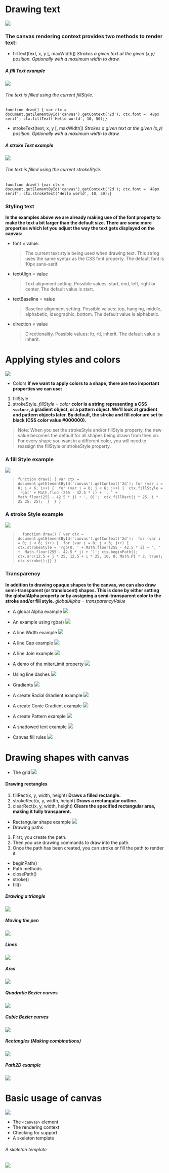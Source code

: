 # Drawing text 
![](https://developer.mozilla.org/en-US/docs/Web/API/Canvas_API/Tutorial/Drawing_text/baselines.png)
### The canvas rendering context provides two methods to render text:

* fillText(text, x, y [, maxWidth])
*Strokes a given text at the given (x,y) position. Optionally with a maximum width to draw.*
 ##### A fill Text example
 ![](https://zetcode.com/img/gfx/html5canvas/drawing_text.png)
 ###### The text is filled using the current fillStyle.
   ```function draw() { var ctx = document.getElementById('canvas').getContext('2d'); ctx.font = '48px serif'; ctx.fillText('Hello world', 10, 50);}```

* strokeText(text, x, y [, maxWidth])
*Strokes a given text at the given (x,y) position. Optionally with a maximum width to draw.*
##### A stroke Text example
![](https://media.geeksforgeeks.org/wp-content/uploads/20190819143645/Screenshot-from-2019-08-19-14-36-07.png)

###### The text is filled using the current strokeStyle.
```function draw() {var ctx = document.getElementById('canvas').getContext('2d'); ctx.font = '48px serif'; ctx.strokeText('Hello world', 10, 50);}```

### Styling text
**In the examples above we are already making use of the font property to make the text a bit larger than the default size. There are some more properties which let you adjust the way the text gets displayed on the canvas:**
* font = value. 
  > The current text style being used when drawing text. This string uses the same syntax as the CSS font property. The default font is 10px sans-serif.
* textAlign = value
  > Text alignment setting. Possible values: start, end, left, right or center. The default value is start.
* textBaseline = value 
  > Baseline alignment setting. Possible values: top, hanging, middle, alphabetic, ideographic, bottom. The default value is alphabetic.
* direction = value
  > Directionality. Possible values: ltr, rtl, inherit. The default value is inherit.

# Applying styles and colors 
![](http://i.stack.imgur.com/8Cdba.png)
 * Colors
  **If we want to apply colors to a shape, there are two important properties we can use:**
  1. fillStyle .
  2.  strokeStyle.
   *fillStyle = color*
   **color is a string representing a CSS ```<color>```, a gradient object, or a pattern object. We'll look at gradient and pattern objects later. By default, the stroke and fill color are set to black (CSS color value #000000).**
   > Note: When you set the strokeStyle and/or fillStyle property, the new value becomes the default  for all shapes being drawn from then on. For every shape you want in a different color, you will need to reassign the fillStyle or strokeStyle property.
### A fill Style example
![](https://static.commonlounge.com/fp/600w/LZ1cBjfZz4U10BK1yyPieiWF11533914674_kc)
> ```function draw() { var ctx = document.getElementById('canvas').getContext('2d'); for (var i = 0; i < 6; i++) {  for (var j = 0; j < 6; j++) {  ctx.fillStyle = 'rgb(' + Math.floo (255 - 42.5 * i) + ', ' +        Math.floor(255 - 42.5 * j) + ', 0)';  ctx.fillRect(j * 25, i * 25 25, 25);  }  } }```

### A stroke Style example
![](https://media.prod.mdn.mozit.cloud/attachments/2012/07/09/253/c4e071f91f9aa7e0d29ff8696d37a27c/Canvas_strokestyle.png)
  > ```  function draw() { var ctx = document.getElementById('canvas').getContext('2d');  for (var i = 0; i < 6; i++) {  for (var j = 0; j < 6; j++) {   ctx.strokeStyle = 'rgb(0, ' + Math.floor(255 - 42.5 * i) + ', ' +  Math.floor(255 - 42.5 * j) + ')'; ctx.beginPath(); ctx.arc(12.5 + j * 25, 12.5 + i * 25, 10, 0, Math.PI * 2, true); ctx.stroke();}} }```

### Transparency
**In addition to drawing opaque shapes to the canvas, we can also draw semi-transparent (or translucent) shapes. This is done by either setting the globalAlpha property or by assigning a semi-transparent color to the stroke and/or fill style.**
 *globalAlpha = transparencyValue*

* A global Alpha example
![](https://static.commonlounge.com/fp/600w/J7xU2h1UYUVTJrIk5eOfld2ij1533914687_kc)
* An example using rgba()
![](https://media.prod.mdn.mozit.cloud/attachments/2012/07/09/246/258cf71b564f5bddb9e5180b567101b6/Canvas_rgba.png)
* A line Width example
![](https://media.prod.mdn.mozit.cloud/attachments/2012/07/09/239/7bdc0d7dffe1e887b327243c9c8687eb/Canvas_linewidth.png)
* A line Cap example 
![](http://i.stack.imgur.com/XwUuF.png)
* A line Join example
![](http://i.stack.imgur.com/XDrkB.png)
* A demo of the miterLimit property
![](https://media.prod.mdn.mozit.cloud/attachments/2012/07/09/240/1ef20a2b0f86279ce0e2f660d760eb7a/Canvas_miterlimit.png)
* Using line dashes
![](https://www.indezine.com/products/powerpoint/learn/fillslinesandeffects/images/outlineweightanddash_2007_04.gif)

* Gradients
![](https://css-tricks.com/wp-content/uploads/2021/02/gradient-borders-1.png)
* A create Radial Gradient example
![](https://static.commonlounge.com/fp/600w/xDGHtNhfAdxGxYrkCGzv2L6Yr1533916234_kc)
* A create Conic Gradient example 
![](https://i.stack.imgur.com/ATlVZ.gif)
* A create Pattern example
![](https://static.commonlounge.com/fp/600w/FQueni7qGBiganKB0U8t5pixQ1533916244_kc)
* A shadowed text example
![](https://codesdope-media.nyc3.cdn.digitaloceanspaces.com/prod/media/blog_images/15/2019/3/9/25shadow.png)
* Canvas fill rules
![](https://media.prod.mdn.mozit.cloud/attachments/2015/01/18/9855/c8d648daa8e6bd3d94756ee57b16a28d/fill-rule.png)

# Drawing shapes with canvas
* The grid
![](https://developer.mozilla.org/en-US/docs/Web/API/Canvas_API/Tutorial/Drawing_shapes/canvas_default_grid.png)
 
#### Drawing rectangles
1. fillRect(x, y, width, height)
  **Draws a filled rectangle.**
2. strokeRect(x, y, width, height)
  **Draws a rectangular outline.**
3. clearRect(x, y, width, height)
  **Clears the specified rectangular area, making it fully transparent.**

* Rectangular shape example
![](https://media.prod.mdn.mozit.cloud/attachments/2012/07/09/245/abd4f1e1c012f5d3b636cd1b852b074c/Canvas_rect.png)
* Drawing paths
1. First, you create the path.
2. Then you use drawing commands to draw into the path.
3. Once the path has been created, you can stroke or fill the path to render it.

* beginPath() 
* Path methods
* closePath()
* stroke()
* fill()

##### Drawing a triangle 
![](https://media.prod.mdn.mozit.cloud/attachments/2015/01/18/9847/55a2b8b8e4ed4a33ffe023e5cbedb0a9/triangle.png)
##### Moving the pen
![](https://media.prod.mdn.mozit.cloud/attachments/2012/07/09/252/804dd546c6267e6391c4e3a87f922e33/Canvas_smiley.png)

##### Lines
![](https://media.prod.mdn.mozit.cloud/attachments/2012/07/09/238/80b2d1ec2c598631e8ac9cffe494b2d9/Canvas_lineTo.png)
##### Arcs
![](https://media.prod.mdn.mozit.cloud/attachments/2012/07/09/204/370c33c99436bb42b3b7b547dec13b72/Canvas_arc.png)
##### Quadratic Bezier curves
![](https://media.prod.mdn.mozit.cloud/attachments/2012/07/09/243/b1ae318387b382e74b674cf80ea728f8/Canvas_quadratic.png)
##### Cubic Bezier curves
![](https://media.prod.mdn.mozit.cloud/attachments/2012/07/09/207/0954a1e75abbc138907c58314849938a/Canvas_bezier.png)
##### Rectangles (Making combinations)
![](https://media.prod.mdn.mozit.cloud/attachments/2015/01/18/9849/58c451f48da1af60cf343f83daf9f25b/combinations.png)
##### Path2D example 
![](https://media.prod.mdn.mozit.cloud/attachments/2015/01/18/9851/2a2e7589207b3967d48c3ea929561efc/path2d.png)

# Basic usage of canvas

![](https://www.webfx.com/blog/images/assets/images.sixrevisions.com/2010/10/03-01_html5_canvas_element_ld_img.png)

* The ```<canvas>``` element
* The rendering context
* Checking for support
* A skeleton template
###### A skeleton template
![](https://media.prod.mdn.mozit.cloud/attachments/2012/07/09/228/0bed6a3ebfcc9d739a3a9fbc4de856f3/canvas_ex1.png)


